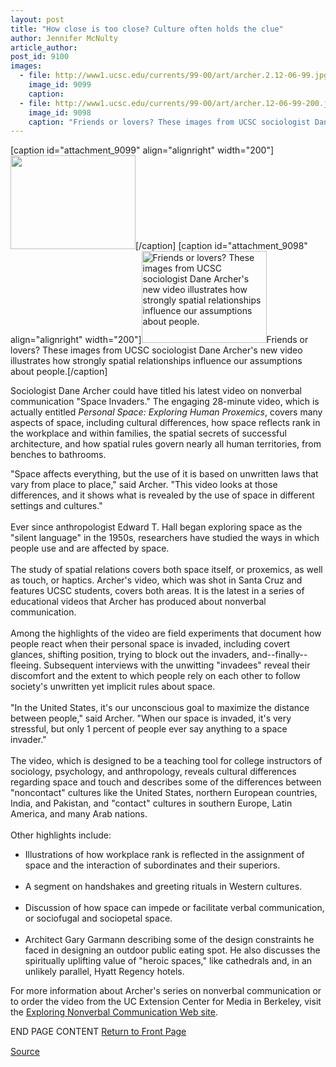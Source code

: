 ```yaml
---
layout: post
title: "How close is too close? Culture often holds the clue"
author: Jennifer McNulty
article_author: 
post_id: 9100
images:
  - file: http://www1.ucsc.edu/currents/99-00/art/archer.2.12-06-99.jpg
    image_id: 9099
    caption: 
  - file: http://www1.ucsc.edu/currents/99-00/art/archer.12-06-99-200.jpg
    image_id: 9098
    caption: "Friends or lovers? These images from UCSC sociologist Dane Archer's new video illustrates how strongly spatial relationships influence our assumptions about people."
---
```


[caption id="attachment_9099" align="alignright" width="200"]<a href="http://dev-ucsc-news.pantheonsite.io/wp-content/uploads/1999/12/archer.2.12-06-99.jpg"><img class="size-full wp-image-9099" src="http://dev-ucsc-news.pantheonsite.io/wp-content/uploads/1999/12/archer.2.12-06-99.jpg" alt="" width="200" height="150" /></a>[/caption]
[caption id="attachment_9098" align="alignright" width="200"]<a href="http://dev-ucsc-news.pantheonsite.io/wp-content/uploads/1999/12/archer.12-06-99-200.jpg"><img class="size-full wp-image-9098" src="http://dev-ucsc-news.pantheonsite.io/wp-content/uploads/1999/12/archer.12-06-99-200.jpg" alt="Friends or lovers? These images from UCSC sociologist Dane Archer's new video illustrates how strongly spatial relationships influence our assumptions about people." width="200" height="147" /></a>Friends or lovers? These images from UCSC sociologist Dane Archer's new video illustrates how strongly spatial relationships influence our assumptions about people.[/caption]
<p>
  Sociologist Dane Archer could have titled his latest video on nonverbal communication "Space Invaders." The engaging 28-minute video, which is actually entitled <i>Personal Space: Exploring Human Proxemics</i>, covers many aspects of space, including cultural differences, how space reflects rank in the workplace and within families, the spatial secrets of successful architecture, and how spatial rules govern nearly all human territories, from benches to bathrooms.
</p>"Space affects everything, but the use of it is based on unwritten laws that vary from place to place," said Archer. "This video looks at those differences, and it shows what is revealed by the use of space in different settings and cultures."<br>
<br>
Ever since anthropologist Edward T. Hall began exploring space as the "silent language" in the 1950s, researchers have studied the ways in which people use and are affected by space.<br>
<br>
The study of spatial relations covers both space itself, or proxemics, as well as touch, or haptics. Archer's video, which was shot in Santa Cruz and features UCSC students, covers both areas. It is the latest in a series of educational videos that Archer has produced about nonverbal communication.<br>
<br>
Among the highlights of the video are field experiments that document how people react when their personal space is invaded, including covert glances, shifting position, trying to block out the invaders, and--finally--fleeing. Subsequent interviews with the unwitting "invadees" reveal their discomfort and the extent to which people rely on each other to follow society's unwritten yet implicit rules about space.<br>
<br>
"In the United States, it's our unconscious goal to maximize the distance between people," said Archer. "When our space is invaded, it's very stressful, but only 1 percent of people ever say anything to a space invader."<br>
<br>
The video, which is designed to be a teaching tool for college instructors of sociology, psychology, and anthropology, reveals cultural differences regarding space and touch and describes some of the differences between "noncontact" cultures like the United States, northern European countries, India, and Pakistan, and "contact" cultures in southern Europe, Latin America, and many Arab nations.<br>
<br>
Other highlights include:
<ul>
  <li>Illustrations of how workplace rank is reflected in the assignment of space and the interaction of subordinates and their superiors.<br>
    <br>
  </li>
  <li>A segment on handshakes and greeting rituals in Western cultures.<br>
    <br>
  </li>
  <li>Discussion of how space can impede or facilitate verbal communication, or sociofugal and sociopetal space.<br>
    <br>
  </li>
  <li>Architect Gary Garmann describing some of the design constraints he faced in designing an outdoor public eating spot. He also discusses the spiritually uplifting value of "heroic spaces," like cathedrals and, in an unlikely parallel, Hyatt Regency hotels.
  </li>
</ul>
<p>
  For more information about Archer's series on nonverbal communication or to order the video from the UC Extension Center for Media in Berkeley, visit the <a href="http://zzyx.ucsc.edu/~archer">Exploring Nonverbal Communication Web site</a>.
</p>
<p>
  END PAGE CONTENT <a href="../../index.html">Return to Front Page</a> <img align="bottom" alt=" " border="0" height="1" src="../../images/trans.gif" width="385">
</p>
<p><a href="http://www1.ucsc.edu/currents/99-00/12-13/archer.html" title="Permalink to archer">Source</a></p>

